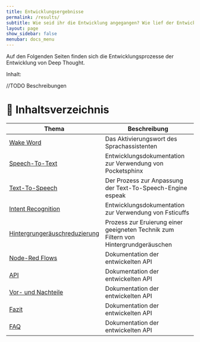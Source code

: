 ```yaml
---
title: Entwicklungsergebnisse
permalink: /results/
subtitle: Wie seid ihr die Entwicklung angegangen? Wie lief der Entwicklungsprozess ab?
layout: page
show_sidebar: false
menubar: docs_menu
---
```


Auf den Folgenden Seiten finden sich die Entwicklungsprozesse der Entwicklung von Deep Thought.

Inhalt:

//TODO Beschreibungen
# 📖 Inhaltsverzeichnis

| Thema                                                       | Beschreibung                                                                         |
| ----------------------------------------------------------- | ------------------------------------------------------------------------------------ |
| [Wake Word](/results/wake-word/)                            | Das Aktivierungswort des Sprachassistenten                                           |
| [Speech-To-Text](/results/speech-to-text/)                  | Entwicklungsdokumentation zur Verwendung von Pocketsphinx                            |
| [Text-To-Speech](/results/text-to-speech/)                  | Der Prozess zur Anpassung der Text-To-Speech-Engine espeak                           |
| [Intent Recognition](/results/intent-recognition/)          | Entwicklungsdokumentation zur Verwendung von Fsticuffs                               |
| [Hintergrungeräuschreduzierung](/results/noise-cancelling/) | Prozess zur Eruierung einer geeigneten Technik zum Filtern von Hintergrundgeräuschen |
| [Node-Red Flows](/results/node-red/)                        | Dokumentation der entwickelten API                                                   |
| [API](/results/api/)                                        | Dokumentation der entwickelten API                                                   |
| [Vor- und Nachteile](/results/pro-and-cons/)                | Dokumentation der entwickelten API                                                   |
| [Fazit](/results/conclusion/)                               | Dokumentation der entwickelten API                                                   |
| [FAQ](/results/faq/)                                        | Dokumentation der entwickelten API                                                   |
